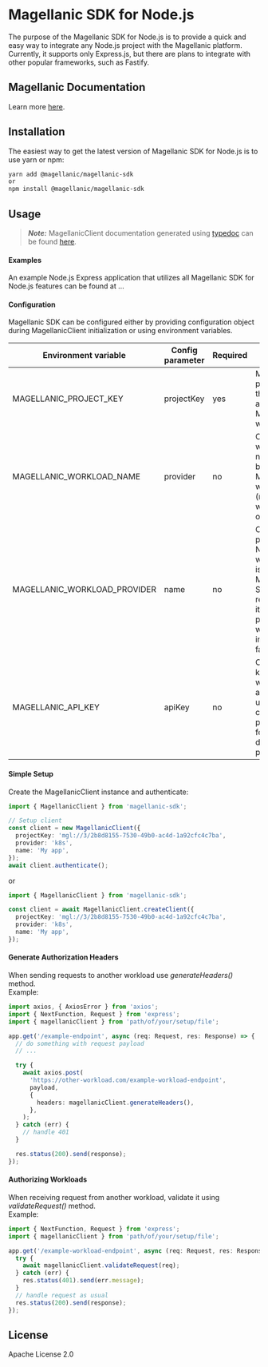 # Magellanic SDK for Node.js

The purpose of the Magellanic SDK for Node.js is to provide a quick and easy way to integrate any Node.js project with the Magellanic platform. Currently, it supports only Express.js, but there are plans to integrate with other popular frameworks, such as Fastify.

## Magellanic Documentation

Learn more [here](https://docs.magellanic.ai).

## Installation

The easiest way to get the latest version of Magellanic SDK for Node.js is to use yarn or npm:

```bash
yarn add @magellanic/magellanic-sdk
or
npm install @magellanic/magellanic-sdk
```

## Usage

> _**Note:**_ MagellanicClient documentation generated using [typedoc](https://github.com/TypeStrong/typedoc) can be found [here](docs/classes/MagellanicClient.md).

#### Examples

An example Node.js Express application that utilizes all Magellanic SDK for Node.js features can be found at ...

#### Configuration

Magellanic SDK can be configured either by providing configuration object during MagellanicClient initialization or using environment variables.

| Environment variable         | Config parameter | Required | Description                                                                                                                                               |
|------------------------------|------------------|----------|-----------------------------------------------------------------------------------------------------------------------------------------------------------|
| MAGELLANIC_PROJECT_KEY       | projectKey       | yes      | Magellanic project key that is available in Magellanic web app                                                                                            |
| MAGELLANIC_WORKLOAD_NAME     | provider         | no       | Optional workload name that will be shown in Magellanic web app (random uuid will be used otherwise)                                                      |
| MAGELLANIC_WORKLOAD_PROVIDER | name             | no       | Optional provider type. Not required when apiKey is provided. Magellanic SDK will resolve it on its own, but providing it will make initialization faster |
| MAGELLANIC_API_KEY           | apiKey           | no       | Optional API key. Required when not authenticating using any cloud provider (e.g. for development purposes)                                               |


#### Simple Setup

Create the MagellanicClient instance and authenticate:

```ts
import { MagellanicClient } from 'magellanic-sdk';

// Setup client
const client = new MagellanicClient({
  projectKey: 'mgl://3/2b8d8155-7530-49b0-ac4d-1a92cfc4c7ba',
  provider: 'k8s',
  name: 'My app',
});
await client.authenticate();
```

or

```ts
import { MagellanicClient } from 'magellanic-sdk';

const client = await MagellanicClient.createClient({
  projectKey: 'mgl://3/2b8d8155-7530-49b0-ac4d-1a92cfc4c7ba',
  provider: 'k8s',
  name: 'My app',
});
```

#### Generate Authorization Headers

When sending requests to another workload use _generateHeaders()_ method. <br>
Example:

```ts
import axios, { AxiosError } from 'axios';
import { NextFunction, Request } from 'express';
import { magellanicClient } from 'path/of/your/setup/file';

app.get('/example-endpoint', async (req: Request, res: Response) => {
  // do something with request payload
  // ...

  try {
    await axios.post(
      'https://other-workload.com/example-workload-endpoint',
      payload,
      {
        headers: magellanicClient.generateHeaders(),
      },
    );
  } catch (err) {
    // handle 401
  }

  res.status(200).send(response);
});
```

#### Authorizing Workloads

When receiving request from another workload, validate it using _validateRequest()_ method. <br>
Example:

```ts
import { NextFunction, Request } from 'express';
import { magellanicClient } from 'path/of/your/setup/file';

app.get('/example-workload-endpoint', async (req: Request, res: Response) => {
  try {
    await magellanicClient.validateRequest(req);
  } catch (err) {
    res.status(401).send(err.message);
  }
  // handle request as usual
  res.status(200).send(response);
});
```

## License

Apache License 2.0
